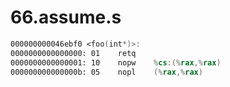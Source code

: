 # 66.assume.s

```asm
000000000046ebf0 <foo(int*)>:
0000000000000000: 01	retq	
0000000000000001: 10	nopw	%cs:(%rax,%rax)
000000000000000b: 05	nopl	(%rax,%rax)
```
